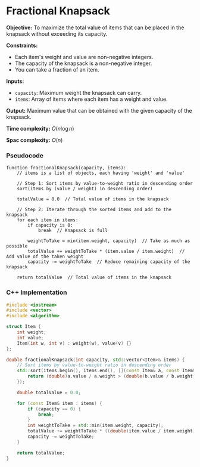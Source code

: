 # Fractional Knapsack

**Objective:** To maximize the total value of items that can be placed in the knapsack without exceeding its capacity.

**Constraints:** 

- Each item's weight and  value are non-negative integers.
- The capacity of the knapsack is a non-negative integer.
- You can take a fraction of an item.

**Inputs:**

- `capacity`: Maximum weight the knapsack can carry.
- `items`: Array of items where each item has a weight and value.

**Output:** Maximum value that can be obtained with the given capacity of the knapsack.

**Time complexity:** $O(n \log n)$

**Spac complexity:** $O(n)$

### Pseudocode
```
function fractionalKnapsack(capacity, items):
    // items is a list of objects, each having 'weight' and 'value'
    
    // Step 1: Sort items by value-to-weight ratio in descending order
    sort(items by (value / weight) in descending order)

    totalValue = 0.0  // Total value of items in the knapsack

    // Step 2: Iterate through the sorted items and add to the knapsack
    for each item in items:
        if capacity is 0:
            break  // Knapsack is full
        
        weightToTake = min(item.weight, capacity)  // Take as much as possible
        totalValue += weightToTake * (item.value / item.weight)  // Add value of the taken weight
        capacity -= weightToTake  // Reduce remaining capacity of the knapsack

    return totalValue  // Total value of items in the knapsack
```

### C++ Implementation

```cpp
#include <iostream>
#include <vector>
#include <algorithm>

struct Item {
    int weight;
    int value;
    Item(int w, int v) : weight(w), value(v) {}
};

double fractionalKnapsack(int capacity, std::vector<Item>& items) {
    // Sort items by value-to-weight ratio in descending order
    std::sort(items.begin(), items.end(), [](const Item& a, const Item& b) {
        return (double)a.value / a.weight > (double)b.value / b.weight;
    });

    double totalValue = 0.0;

    for (const Item& item : items) {
        if (capacity == 0) {
            break;
        }
        int weightToTake = std::min(item.weight, capacity);
        totalValue += weightToTake * ((double)item.value / item.weight);
        capacity -= weightToTake;
    }

    return totalValue;
}
```

<!-- # Fractional Knapsack -->
<!---->
<!-- **Objective:** -->
<!---->
<!-- **Constraints:** -->
<!---->
<!-- **Inputs:** -->
<!---->
<!-- **Output:** -->
<!---->
<!-- **Time complexity: ** -->
<!---->
<!-- **Space complexity: ** -->
<!---->
<!-- ### Pseudocode -->
<!---->
<!-- ### C++ Implementation -->
